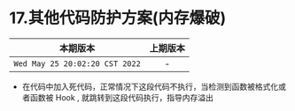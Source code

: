 # 17.其他代码防护方案(内存爆破)

|本期版本| 上期版本
|:---:|:---:
`Wed May 25 20:02:20 CST 2022` | -

* 在代码中加入死代码，正常情况下这段代码不执行，当检测到函数被格式化或者函数被 Hook , 就跳转到这段代码执行，指导内存溢出